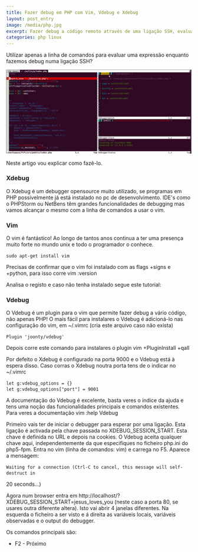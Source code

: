 ```yaml
---
title: Fazer debug em PHP com Vim, Vdebug e Xdebug 
layout: post_entry
image: /media/php.jpg
excerpt: Fazer debug a código remoto através de uma ligação SSH, evaluar expressões, etc
categories: php linux
---
```


Utilizar apenas a linha de comandos para evaluar uma expressão enquanto fazemos debug numa ligação SSH?

<img src="/media/posts/vim_vdebug1.jpg" class="img-responsive" />

Neste artigo vou explicar como fazê-lo.

### Xdebug
O Xdebug é um debugger opensource muito utilizado, se programas em PHP possivelmente já está instalado no pc de desenvolvimento.
IDE's como o PHPStorm ou NetBens têm grandes funcionalidades de debugging mas vamos alcançar o mesmo com a linha de comandos a usar o vim.

### Vim

O vim é fantástico! Ao longo de tantos anos continua a ter uma presença muito forte no mundo unix e todo o programador o conhece.

    sudo apt-get install vim

Precisas de confirmar que o vim foi instalado com as flags +signs  e +python, para isso corre
	vim
	:version

Analisa o registo e caso não tenha instalado segue este tutorial: 


### Vdebug
O Vdebug é um plugin para o vim que permite fazer debug a vário código, não apenas PHP!
O mais fácil para instalares o Vdebug é adicioná-lo nas configuração do vim, em ~/.vimrc (cria este arquivo caso não exista)

	Plugin 'joonty/vdebug'

Depois corre este comando para instalares o plugin
	vim +PluginInstall +qall

Por defeito o Xdebug é configurado na porta 9000 e o Vdebug está à espera disso. Caso corras o Xdebug noutra porta tens de o indicar no ~/.vimrc

	let g:vdebug_options = {}
	let g:vdebug_options["port"] = 9001


A documentação do Vdebug é excelente, basta veres o índice da ajuda e tens uma noção das funcionalidades principais e comandos existentes.
Para veres a documentação
	vim
	:help Vdebug

Primeiro vais ter de iniciar o debugger para esperar por uma ligação. Esta ligação é activada pela chave passada no XDEBUG_SESSION_START. Esta chave é definida no URL e depois na cookies. O Vdebug aceita qualquer chave aqui, independentemente da que especifiques no ficheiro php.ini do php5-fpm.
Entra no vim (linha de comandos: vim) e carrega no F5. Aparece a mensagem:

	Waiting for a connection (Ctrl-C to cancel, this message will self-destruct in
20  seconds...)

Agora num browser entra em http://localhost/?XDEBUG_SESSION_START=jesus_loves_you (neste caso a porta 80, se usares outra diferente altera).
Isto vai abrir 4 janelas diferentes. Na esquerda o ficheiro a ser visto e á direita as variáveis locais, variáveis observadas e o output do debugger.

Os comandos principais são:

 * F2 - Próximo